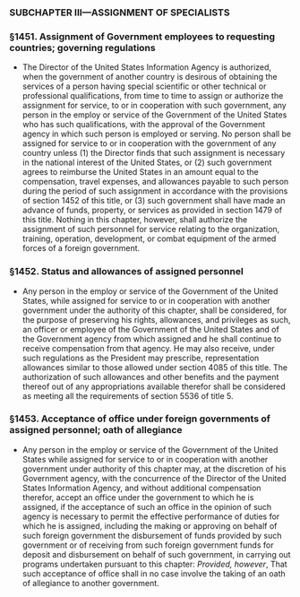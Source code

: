 ### SUBCHAPTER III—ASSIGNMENT OF SPECIALISTS

### §1451. Assignment of Government employees to requesting countries; governing regulations
* The Director of the United States Information Agency is authorized, when the government of another country is desirous of obtaining the services of a person having special scientific or other technical or professional qualifications, from time to time to assign or authorize the assignment for service, to or in cooperation with such government, any person in the employ or service of the Government of the United States who has such qualifications, with the approval of the Government agency in which such person is employed or serving. No person shall be assigned for service to or in cooperation with the government of any country unless (1) the Director finds that such assignment is necessary in the national interest of the United States, or (2) such government agrees to reimburse the United States in an amount equal to the compensation, travel expenses, and allowances payable to such person during the period of such assignment in accordance with the provisions of section 1452 of this title, or (3) such government shall have made an advance of funds, property, or services as provided in section 1479 of this title. Nothing in this chapter, however, shall authorize the assignment of such personnel for service relating to the organization, training, operation, development, or combat equipment of the armed forces of a foreign government.

### §1452. Status and allowances of assigned personnel
* Any person in the employ or service of the Government of the United States, while assigned for service to or in cooperation with another government under the authority of this chapter, shall be considered, for the purpose of preserving his rights, allowances, and privileges as such, an officer or employee of the Government of the United States and of the Government agency from which assigned and he shall continue to receive compensation from that agency. He may also receive, under such regulations as the President may prescribe, representation allowances similar to those allowed under section 4085 of this title. The authorization of such allowances and other benefits and the payment thereof out of any appropriations available therefor shall be considered as meeting all the requirements of section 5536 of title 5.

### §1453. Acceptance of office under foreign governments of assigned personnel; oath of allegiance
* Any person in the employ or service of the Government of the United States while assigned for service to or in cooperation with another government under authority of this chapter may, at the discretion of his Government agency, with the concurrence of the Director of the United States Information Agency, and without additional compensation therefor, accept an office under the government to which he is assigned, if the acceptance of such an office in the opinion of such agency is necessary to permit the effective performance of duties for which he is assigned, including the making or approving on behalf of such foreign government the disbursement of funds provided by such government or of receiving from such foreign government funds for deposit and disbursement on behalf of such government, in carrying out programs undertaken pursuant to this chapter: _Provided, however_, That such acceptance of office shall in no case involve the taking of an oath of allegiance to another government.